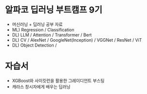 # 알파코 딥러닝 부트캠프 9기
- 머신러닝 + 딥러닝 공부 자료
- ML) Regression / Classification
- DL) LLM / Attention / Transformer / Bert
- DL) CV / AlexNet / GoogleNet(Inception) / VGGNet / ResNet / ViT
- DL) Object Detection / 
  
# 자습서
- XGBoost와 사이킷런을 활용한 그레이디언트 부스팅
- 캐라스 창시자에게 배우는 딥러닝
 
